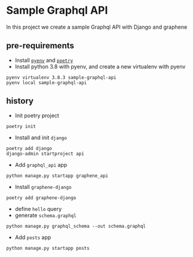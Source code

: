 # Sample Graphql API

In this project we create a sample Graphql API with Django and graphene

## pre-requirements

- Install [`pyenv`][pyenv] and [`poetry`][poetry]
- Install python 3.8 with pyenv, and create a new virtualenv with pyenv

```
pyenv virtualenv 3.8.3 sample-graphql-api
pyenv local sample-graphql-api 
```

## history

- Init poetry project

```
poetry init
```

- Install and init `django`

```
poetry add django
django-admin startproject api
```

- Add `graphql_api` app

```
python manage.py startapp graphene_api
```

- Install `graphene-django`

```
poetry add graphene-django
```

- define `hello` query
- generate `schema.graphql`

```
python manage.py graphql_schema --out schema.graphql
```

- Add `posts` app

```
python manage.py startapp posts
```

[pyenv]: https://github.com/pyenv/pyenv-installer

[poetry]: https://python-poetry.org/docs/#installation